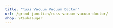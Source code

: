 ```yaml
---
title: "Russ Vacuum Vacuum Doctor"
url: /grand-junction/russ-vacuum-vacuum-doctor/
shop: Staubsauger
---
```

